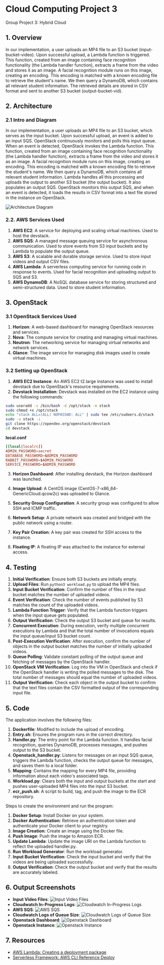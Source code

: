 # Cloud Computing Project 3

Group Project 3: Hybrid Cloud

## 1. Overview
In our implementation, a user uploads an MP4 file to an S3 bucket (input-bucket-video). Upon successful upload, a Lambda function is triggered. This function, created from an image containing face recognition functionality (the Lambda handler function), extracts a frame from the video and stores it as an image. A facial recognition module runs on this image, creating an encoding. This encoding is matched with a known encoding file to retrieve the student's name. We then query a DynamoDB, which contains all relevant student information. The retrieved details are stored in CSV format and sent to another S3 bucket (output-bucket-vid).


## 2. Architecture

### 2.1 Intro and Diagram

In our implementation, a user uploads an MP4 file to an S3 bucket, which serves as the input bucket. Upon successful upload, an event is added to an input SQS. OpenStack continuously monitors and polls this input queue. When an event is detected, OpenStack invokes the Lambda function. This function, created from an image containing face recognition functionality (the Lambda handler function), extracts a frame from the video and stores it as an image. A facial recognition module runs on this image, creating an encoding. This encoding is matched with a known encoding file to retrieve the student's name. We then query a DynamoDB, which contains all relevant student information. Lambda handles all this processing and uploads the output to another S3 bucket (the output bucket). It also populates an output SQS. OpenStack monitors this output SQS, and when an event is detected, it loads the results in CSV format into a text file stored in the instance on OpenStack.

![Architecture Diagram](./assets/architecture-diagram.png)

### 2.2. AWS Services Used

1. **AWS EC2**: A service for deploying and scaling virtual machines. Used to host the devstack.
2. **AWS SQS**: A managed message queuing service for asynchronous communication. Used to store events from S3 input buckets and by Lambda to populate the output queue.
3. **AWS S3**: A scalable and durable storage service. Used to store input videos and output CSV files.
4. **AWS Lambda**: A serverless computing service for running code in response to events. Used for facial recognition and uploading output to SQS and S3.
5. **AWS DynamoDB**: A NoSQL database service for storing structured and semi-structured data. Used to store student information.

## 3. OpenStack

### 3.1 OpenStack Services Used

1. **Horizon**: A web-based dashboard for managing OpenStack resources and services.
2. **Nova**: The compute service for creating and managing virtual machines.
3. **Neutron**: The networking service for managing virtual networks and network services.
4. **Glance**: The image service for managing disk images used to create virtual machines.

### 3.2 Setting up OpenStack

1. **AWS EC2 Instance**: An AWS EC2 t2.large instance was used to install devstack due to OpenStack's resource requirements.
2. **Devstack Installation**: Devstack was installed on the EC2 instance using the following commands:

```bash
sudo useradd -s /bin/bash -d /opt/stack -m stack
sudo chmod +x /opt/stack
echo "stack ALL=(ALL) NOPASSWD: ALL" | sudo tee /etc/sudoers.d/stack
sudo -u stack -i
git clone https://opendev.org/openstack/devstack
cd devstack
```

**local.conf**

```conf
[[local|localrc]]
ADMIN_PASSWORD=secret
DATABASE_PASSWORD=$ADMIN_PASSWORD
RABBIT_PASSWORD=$ADMIN_PASSWORD
SERVICE_PASSWORD=$ADMIN_PASSWORD
```

3. **Horizon Dashboard**: After installing devstack, the Horizon dashboard was launched.

4. **Image Upload**: A CentOS image (CentOS-7-x86_64-GenericCloud.qcow2c) was uploaded to Glance.

5. **Security Group Configuration**: A security group was configured to allow SSH and ICMP traffic.

6. **Network Setup**: A private network was created and bridged with the public network using a router.

7. **Key Pair Creation**: A key pair was created for SSH access to the instance.

8. **Floating IP**: A floating IP was attached to the instance for external access.



## 4. Testing

1. **Initial Verification**: Ensure both S3 buckets are initially empty.
2. **Upload Files**: Run `python3 workload.py` to upload the MP4 files.
3. **Input Bucket Verification**: Confirm the number of files in the input bucket matches the number of uploaded videos.
4. **Event Verification**: Check the number of events published by S3 matches the count of the uploaded videos.
5. **Lambda Function Trigger**: Verify that the Lambda function triggers when the input queue gets populated.
6. **Output Verification**: Check the output S3 bucket and queue for results.
7. **Concurrent Execution**: During execution, verify multiple concurrent executions by Lambda and that the total number of invocations equals the input queue/input S3 bucket count.
8. **Post-Execution Verification**: After execution, confirm the number of objects in the output bucket matches the number of initially uploaded videos.
9. **Queue Polling**: Validate constant polling of the output queue and fetching of messages by the OpenStack handler.
10. **OpenStack VM Verification**: Log into the VM in OpenStack and check if the OpenStack handler is writing the polled messages to the disk. The total number of messages should equal the number of uploaded videos.
11. **Output Verification**: Check each object in the output bucket to confirm that the text files contain the CSV formatted output of the corresponding input file.

## 5. Code

The application involves the following files:

1. **Dockerfile**: Modified to include the upload of encoding.
2. **Entry.sh**: Ensures the program runs in the correct directory.
3. **Handler.py**: The entry point for the Lambda function. It handles facial recognition, queries DynamoDB, processes messages, and pushes output to the S3 bucket.
4. **Openstack_handler.py**: Listens for messages on an input SQS queue, triggers the Lambda function, checks the output queue for messages, and saves them to a local folder.
5. **Mapping**: Contains the mapping for every MP4 file, providing information about each video's associated tags.
6. **Workload.py**: Clears both the input and output buckets at the start and pushes user-uploaded MP4 files into the input S3 bucket.
7. **ecr_push.sh**: A script to build, tag, and push the image to the ECR repository.

Steps to create the environment and run the program:

1. **Docker Setup**: Install Docker on your system.
2. **Docker Authentication**: Retrieve an authentication token and authenticate your Docker client to your registry.
3. **Image Creation**: Create an image using the Docker file.
4. **Push Image**: Push the image to Amazon ECR.
5. **Update Lambda**: Update the image URI on the Lambda function to reflect the uploaded handler.py.
6. **Run Workload Generator**: Run the workload generator.
7. **Input Bucket Verification**: Check the input bucket and verify that the videos are being uploaded successfully.
8. **Output Verification**: Check the output bucket and verify that the results are accurately labeled.


## 6. Output Screenshots

- **Input Video Files**: ![Input Video Files](./assets/5.png)
- **Cloudwatch In-Progress Logs**: ![Cloudwatch In-Progress Logs](./assets/2.png)
- **AWS SQS**: ![AWS SQS](./assets/1.png)
- **Cloudwatch Logs of Queue Size**: ![Cloudwatch Logs of Queue Size](./assets/4.png)
- **Openstack Dashboard**: ![Openstack Dashboard](./assets/3.png)
- **Openstack Instance**: ![Openstack Instance](./assets/6.png)

## 7. Resources

- [AWS Lambda: Creating a deployment package](https://docs.aws.amazon.com/lambda/latest/dg/images-create.html)
- [Serverless Framework: AWS CLI Reference Deploy](https://www.serverless.com/framework/docs/providers/aws/cli-reference/deploy)